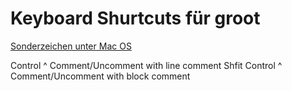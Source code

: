 # Keyboard Shurtcuts für groot

[Sonderzeichen unter Mac OS](https://www.maceinsteiger.de/mac-os-shortcuts/sonderzeichen-unter-mac-os/)

Control ^			Comment/Uncomment with line comment
Shfit Control ^		Comment/Uncomment with block comment
